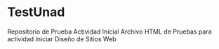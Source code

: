 # TestUnad
Repositorio de Prueba Actividad Inicial
Archivo HTML de Pruebas para actividad Iniciar Diseño de Sitios Web
